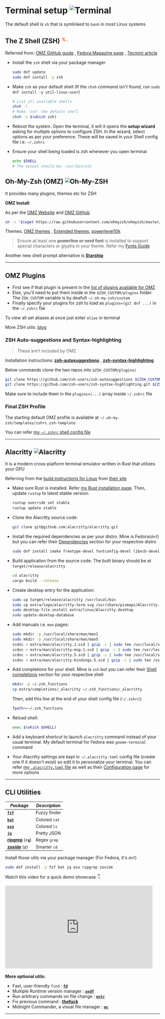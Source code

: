 # Terminal setup <img alt="Terminal" src='https://upload.wikimedia.org/wikipedia/commons/d/da/GNOME_Terminal_icon_2019.svg' width="27">

The default shell is `sh` that is symlinked to `bash` in most Linux systems

## The Z Shell (ZSH) <img alt="ZSH" src="https://raw.githubusercontent.com/Zsh-art/logo/refs/heads/main/svg/color_logomark.svg" width="25" >

Referred from: [OMZ GitHub guide](https://github.com/ohmyzsh/ohmyzsh/wiki/Installing-ZSH) , [Fedora Magazine page](https://fedoramagazine.org/set-zsh-fedora-system/) , [Tecmint article](https://www.tecmint.com/install-zsh-shell-in-fedora/)

- Install the `zsh` shell via your package manager

  ```sh
  sudo dnf update
  sudo dnf install -y zsh
  ```

- Make `zsh` as your default shell (If the `chsh` command isn't found, run `sudo dnf install -y util-linux-user`)

  ```sh
  # List all available shells
  chsh -l
  # Make 'zsh' the default shell
  chsh -s $(which zsh)
  ```

- Reboot the system. Open the terminal, it will it opens the **setup wizard** asking for multiple options to configure ZSH. In the wizard, select options as per your preference. These will be saved in your Shell config file i.e. `~/.zshrc`

- Ensure your shell being loaded is zsh whenever you open terminal

  ```sh
  echo $SHELL
  # The output should be: /usr/bin/zsh
  ```

## Oh-My-Zsh (OMZ) <img alt="Oh-My-ZSH" src="https://ohmyz.sh/img/ohmyzsh-original-logo.svg" width="25">

It provides many plugins, themes etc for ZSH

**OMZ Install**:

As per the [OMZ Website](https://ohmyz.sh/) and [OMZ GitHub](https://github.com/ohmyzsh/ohmyzsh/)

```sh
sh -c "$(wget https://raw.githubusercontent.com/ohmyzsh/ohmyzsh/master/tools/install.sh -O -)"
```

Themes: [OMZ themes](https://github.com/ohmyzsh/ohmyzsh/wiki/Themes) , [Extended themes](https://github.com/ohmyzsh/ohmyzsh/wiki/External-themes), [powerlevel10k](https://github.com/romkatv/powerlevel10k)

> Ensure at least one **powerline or nerd font** is installed to support special characters or glyphs in your theme. Refer my [Fonts Guide](../Fonts/README.md)

<!-- [Irenapova blogpost (zsh,omz,powerlevel10k)](https://irenapopova.com/blog/zsh%20shell-post/) -->

Another new shell prompt alternative is [**Starship**](https://starship.rs/)

<!-- ## Gnome-Terminal Color Schemes

> Basic Profile:

- Size: `120` col x `35` row
- Font: `CodeNewRoman`
- Theme: `Gnome dark`
- Colors: `Tango`

Themes: [hyper-snazzy (creates new profile)](https://github.com/tobark/hyper-snazzy-gnome-terminal) , [Gogh](https://gogh-co.github.io/Gogh/) -->

---

## OMZ Plugins

- First see if that plugin is present in the [list of plugins available for OMZ](https://github.com/ohmyzsh/ohmyzsh/wiki/Plugins)
- Else, you'll need to put them inside in the `$ZSH_CUSTOM/plugins` folder. The `ZSH_CUSTOM` variable is by deafult `~/.oh-my-zsh/custom`
- Finally specify your plugins for zsh to load as `plugins=(git dnf ...)` in the `~/.zshrc` file

To view all set aliases at once just enter `alias` in terminal

More ZSH utils: [blog](https://safjan.com/top-popular-zsh-plugins-on-github-2023/)

### ZSH Auto-suggestions and Syntax-highlighting

> These are't included by OMZ

Installation instructions: [**zsh-autosuggestions**](https://github.com/zsh-users/zsh-autosuggestions/blob/master/INSTALL.md#oh-my-zsh) , [**zsh-syntax-highlighting**](https://github.com/zsh-users/zsh-syntax-highlighting/blob/master/INSTALL.md#oh-my-zsh)

Below commands clone the two repos into `$ZSH_CUSTOM/plugins/`

```sh
git clone https://github.com/zsh-users/zsh-autosuggestions ${ZSH_CUSTOM:-~/.oh-my-zsh/custom}/plugins/zsh-autosuggestions
git clone https://github.com/zsh-users/zsh-syntax-highlighting.git ${ZSH_CUSTOM:-~/.oh-my-zsh/custom}/plugins/zsh-syntax-highlighting
```

Make sure to include them in the `plugins=(...)` array inside `~/.zshrc` file

### Final ZSH Profile

The starting default OMZ profile is available at `~/.oh-my-zsh/templates/zshrc.zsh-template`

You can refer [my `~/.zshrc` shell config file](../config-files/.zshrc)

---

## Alacritty <img alt="Alacritty" src='https://upload.wikimedia.org/wikipedia/commons/9/90/Alacritty_logo.svg' width="25">

It is a modern cross-platform terminal emulator written in Rust that utilizes your GPU

Referring from the [build instructions for Linux](https://github.com/alacritty/alacritty/blob/master/INSTALL.md) from [their site](https://alacritty.org/)

- Make sure Rust is installed. Refer [my Rust installation page](../Rust/README.md). Then, update `rustup` to latest stable version:

  ```sh
  rustup override set stable
  rustup update stable
  ```

- Clone the Alacritty source code:

  ```sh
  git clone git@github.com:alacritty/alacritty.git
  ```

- Install the required dependencies as per your distro. Mine is Fedora(`dnf`) but you can refer their [Dependencies](https://github.com/alacritty/alacritty/blob/master/INSTALL.md#dependencies) section for your respective distro

  ```sh
  sudo dnf install cmake freetype-devel fontconfig-devel libxcb-devel libxkbcommon-devel g++ scdoc
  ```

- Build application from the source code. The built binary should be at `target/release/alacritty`

  ```sh
  cd alacritty
  cargo build --release
  ```

- Create desktop entry for the application:

  ```sh
  sudo cp target/release/alacritty /usr/local/bin
  sudo cp extra/logo/alacritty-term.svg /usr/share/pixmaps/Alacritty.svg
  sudo desktop-file-install extra/linux/Alacritty.desktop
  sudo update-desktop-database
  ```

- Add manuals i.e. `man` pages:

  ```sh
  sudo mkdir -p /usr/local/share/man/man1
  sudo mkdir -p /usr/local/share/man/man5
  scdoc < extra/man/alacritty.1.scd | gzip -c | sudo tee /usr/local/share/man/man1/alacritty.1.gz > /dev/null
  scdoc < extra/man/alacritty-msg.1.scd | gzip -c | sudo tee /usr/local/share/man/man1/alacritty-msg.1.gz > /dev/null
  scdoc < extra/man/alacritty.5.scd | gzip -c | sudo tee /usr/local/share/man/man5/alacritty.5.gz > /dev/null
  scdoc < extra/man/alacritty-bindings.5.scd | gzip -c | sudo tee /usr/local/share/man/man5/alacritty-bindings.5.gz > /dev/null
  ```

- Add completions for your shell. Mine is `zsh` but you can refer their [Shell completions](https://github.com/alacritty/alacritty/blob/master/INSTALL.md#shell-completions) section for your respective shell

  ```sh
  mkdir -p ~/.zsh_functions
  cp extra/completions/_alacritty ~/.zsh_functions/_alacritty
  ```

  Then, add this line at the end of your shell config file (`~/.zshrc`):

  ```sh
  fpath+=~/.zsh_functions
  ```

- Reload shell:

  ```sh
  exec $(which $SHELL)
  ```

- Add a keyboard shortcut to launch `alacritty` command instead of your usual terminal. My default terminal for Fedora was `gnome-terminal` command

- Your Alacritty settings are kept in `~/.alacritty.toml` config file (create one if it doesn't exist) so edit it to personalize your terminal. You can refer [my `.alacritty.toml` file](../config-files/.alacritty.toml) as well as their [Configuration page](https://alacritty.org/config-alacritty.html) for more options

---

## CLI Utilities

| _Package_                                                       | _Description_ |
| --------------------------------------------------------------- | ------------- |
| [**`fzf`**](https://github.com/junegunn/fzf)                    | Fuzzy finder  |
| [**`bat`**](https://github.com/sharkdp/bat)                     | Colored `cat` |
| [**`eza`**](https://github.com/eza-community/eza)               | Colored `ls`  |
| [**`jq`**](https://github.com/jqlang/jq)                        | Pretty JSON   |
| [**ripgrep**](https://github.com/BurntSushi/ripgrep) (**`rg`**) | Regex `grep`  |
| [**zoxide**](https://github.com/ajeetdsouza/zoxide) (**`z`**)   | Smarter `cd`  |

Install those utils via your package manager (For Fedora, it's `dnf`)

```sh
sudo dnf install -y fzf bat jq eza ripgrep zoxide
```

Watch this video for a quick demo showcase 👇

<iframe width="480" height="270" src="https://www.youtube.com/embed/2OHrTQVlRMg?si=ty6XNzzHYQAW4Qe5" title="YouTube video player" frameborder="0" allow="accelerometer; autoplay; clipboard-write; encrypted-media; gyroscope; picture-in-picture; web-share" referrerpolicy="strict-origin-when-cross-origin" allowfullscreen></iframe>

**More optional utils:**

- Fast, user-friendly `find` : [**`fd`**](https://github.com/sharkdp/fd)
- Multiple Runtime version manager : [**`asdf`**](https://asdf-vm.com/)
- Run arbitrary commands on file change : [**`entr`**](https://github.com/clibs/entr)
- Fix previous command : [**thefuck**](https://github.com/nvbn/thefuck)
- Midnight Commander, a visual file manager : [**`mc`**](https://github.com/MidnightCommander/mc)

---
